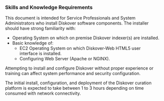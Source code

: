 ### Skills and Knowledge Requirements

This document is intended for Service Professionals and System Administrators who install Diskover software components. The installer should have strong familiarity with:

- Operating System on which on premise Diskover indexer(s) are installed.
- Basic knowledge of:
	- EC2 Operating System on which Diskover-Web HTML5 user interface is installed.
	- Configuring Web Server (Apache or NGINX).

Attempting to install and configure Diskover without proper experience or training can affect system performance and security configuration.

The initial install, configuration, and deployment of the Diskover curation platform is expected to take between 1 to 3 hours depending on time consumed with network connectivity.
